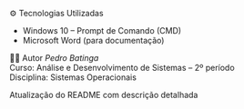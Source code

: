 
⚙️ Tecnologias Utilizadas
- Windows 10 – Prompt de Comando (CMD)  
- Microsoft Word (para documentação)  



👨‍🎓 Autor
*Pedro Batinga*  
Curso: Análise e Desenvolvimento de Sistemas – 2º período  
Disciplina: Sistemas Operacionais



Atualização do README com descrição detalhada 

